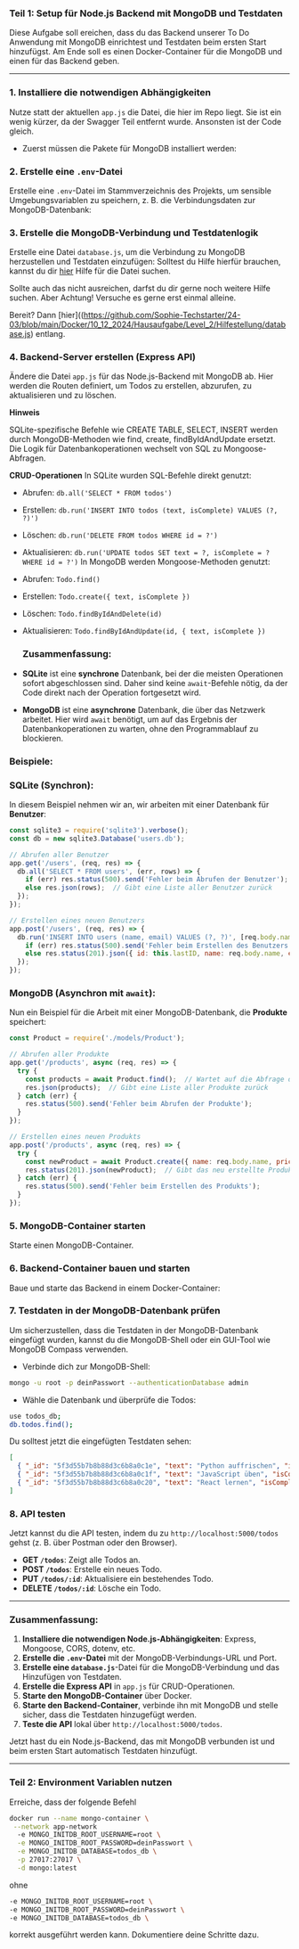 ### Teil 1: Setup für Node.js Backend mit MongoDB und Testdaten

Diese Aufgabe soll ereichen, dass du das Backend unserer To Do Anwendung mit MongoDB einrichtest und Testdaten beim ersten Start hinzufügst.
Am Ende soll es einen Docker-Container für die MongoDB und einen für das Backend geben.

---

### 1. **Installiere die notwendigen Abhängigkeiten**
Nutze statt der aktuellen `app.js` die Datei, die hier im Repo liegt. Sie ist ein wenig kürzer, da der Swagger Teil entfernt wurde. 
Ansonsten ist der Code gleich. 
- Zuerst müssen die Pakete für MongoDB installiert werden:

### 2. **Erstelle eine `.env`-Datei**

Erstelle eine `.env`-Datei im Stammverzeichnis des Projekts, um sensible Umgebungsvariablen zu speichern, z. B. die Verbindungsdaten zur MongoDB-Datenbank:

### 3. **Erstelle die MongoDB-Verbindung und Testdatenlogik**

Erstelle eine Datei `database.js`, um die Verbindung zu MongoDB herzustellen und Testdaten einzufügen:
Solltest du Hilfe hierfür brauchen, kannst du dir [hier](https://github.com/Sophie-Techstarter/24-03/blob/main/Docker/10_12_2024/Hausaufgabe/Level_2/Hilfestellung/Hinweise_db.md) Hilfe für die Datei suchen. 


Sollte auch das nicht ausreichen, darfst du dir gerne noch weitere Hilfe suchen.
Aber Achtung! Versuche es gerne erst einmal alleine. 

Bereit? Dann [hier]((https://github.com/Sophie-Techstarter/24-03/blob/main/Docker/10_12_2024/Hausaufgabe/Level_2/Hilfestellung/database.js) entlang.

### 4. **Backend-Server erstellen (Express API)**

Ändere die Datei `app.js` für das Node.js-Backend mit MongoDB ab. Hier werden die Routen definiert, um Todos zu erstellen, abzurufen, zu aktualisieren und zu löschen.

**Hinweis**

SQLite-spezifische Befehle wie CREATE TABLE, SELECT, INSERT werden durch MongoDB-Methoden wie find, create, findByIdAndUpdate ersetzt.
Die Logik für Datenbankoperationen wechselt von SQL zu Mongoose-Abfragen.

**CRUD-Operationen**
In SQLite wurden SQL-Befehle direkt genutzt:
- Abrufen: `db.all('SELECT * FROM todos')`
- Erstellen: `db.run('INSERT INTO todos (text, isComplete) VALUES (?, ?)')`
- Löschen: `db.run('DELETE FROM todos WHERE id = ?')`
- Aktualisieren: `db.run('UPDATE todos SET text = ?, isComplete = ? WHERE id = ?')`
In MongoDB werden Mongoose-Methoden genutzt:
- Abrufen: `Todo.find()`
- Erstellen: `Todo.create({ text, isComplete })`
- Löschen: `Todo.findByIdAndDelete(id)`
- Aktualisieren: `Todo.findByIdAndUpdate(id, { text, isComplete })`

  ### Zusammenfassung:

- **SQLite** ist eine **synchrone** Datenbank, bei der die meisten Operationen sofort abgeschlossen sind. Daher sind keine `await`-Befehle nötig, da der Code direkt nach der Operation fortgesetzt wird.
- **MongoDB** ist eine **asynchrone** Datenbank, die über das Netzwerk arbeitet. Hier wird `await` benötigt, um auf das Ergebnis der Datenbankoperationen zu warten, ohne den Programmablauf zu blockieren.

### Beispiele:

### SQLite (Synchron):
In diesem Beispiel nehmen wir an, wir arbeiten mit einer Datenbank für **Benutzer**:

```javascript
const sqlite3 = require('sqlite3').verbose();
const db = new sqlite3.Database('users.db');

// Abrufen aller Benutzer
app.get('/users', (req, res) => {
  db.all('SELECT * FROM users', (err, rows) => {
    if (err) res.status(500).send('Fehler beim Abrufen der Benutzer');
    else res.json(rows);  // Gibt eine Liste aller Benutzer zurück
  });
});

// Erstellen eines neuen Benutzers
app.post('/users', (req, res) => {
  db.run('INSERT INTO users (name, email) VALUES (?, ?)', [req.body.name, req.body.email], function (err) {
    if (err) res.status(500).send('Fehler beim Erstellen des Benutzers');
    else res.status(201).json({ id: this.lastID, name: req.body.name, email: req.body.email });  // Gibt den neu erstellten Benutzer zurück
  });
});
```

### MongoDB (Asynchron mit `await`):
Nun ein Beispiel für die Arbeit mit einer MongoDB-Datenbank, die **Produkte** speichert:

```javascript
const Product = require('./models/Product');

// Abrufen aller Produkte
app.get('/products', async (req, res) => {
  try {
    const products = await Product.find();  // Wartet auf die Abfrage der Produkte
    res.json(products);  // Gibt eine Liste aller Produkte zurück
  } catch (err) {
    res.status(500).send('Fehler beim Abrufen der Produkte');
  }
});

// Erstellen eines neuen Produkts
app.post('/products', async (req, res) => {
  try {
    const newProduct = await Product.create({ name: req.body.name, price: req.body.price });  // Wartet auf die Erstellung des Produkts
    res.status(201).json(newProduct);  // Gibt das neu erstellte Produkt zurück
  } catch (err) {
    res.status(500).send('Fehler beim Erstellen des Produkts');
  }
});
```


### 5. **MongoDB-Container starten**

Starte einen MongoDB-Container.

### 6. **Backend-Container bauen und starten**

Baue und starte das Backend in einem Docker-Container:

### 7. **Testdaten in der MongoDB-Datenbank prüfen**

Um sicherzustellen, dass die Testdaten in der MongoDB-Datenbank eingefügt wurden, kannst du die MongoDB-Shell oder ein GUI-Tool wie MongoDB Compass verwenden.

- Verbinde dich zur MongoDB-Shell:

```bash
mongo -u root -p deinPasswort --authenticationDatabase admin
```

- Wähle die Datenbank und überprüfe die Todos:

```bash
use todos_db;
db.todos.find();
```

Du solltest jetzt die eingefügten Testdaten sehen:

```json
[
  { "_id": "5f3d55b7b8b88d3c6b8a0c1e", "text": "Python auffrischen", "isComplete": false },
  { "_id": "5f3d55b7b8b88d3c6b8a0c1f", "text": "JavaScript üben", "isComplete": false },
  { "_id": "5f3d55b7b8b88d3c6b8a0c20", "text": "React lernen", "isComplete": false }
]
```

### 8. **API testen**

Jetzt kannst du die API testen, indem du zu `http://localhost:5000/todos` gehst (z. B. über Postman oder den Browser).

- **GET `/todos`**: Zeigt alle Todos an.
- **POST `/todos`**: Erstelle ein neues Todo.
- **PUT `/todos/:id`**: Aktualisiere ein bestehendes Todo.
- **DELETE `/todos/:id`**: Lösche ein Todo.

---

### Zusammenfassung:

1. **Installiere die notwendigen Node.js-Abhängigkeiten**: Express, Mongoose, CORS, dotenv, etc.
2. **Erstelle die `.env`-Datei** mit der MongoDB-Verbindungs-URL und Port.
3. **Erstelle eine `database.js`**-Datei für die MongoDB-Verbindung und das Hinzufügen von Testdaten.
4. **Erstelle die Express API** in `app.js` für CRUD-Operationen.
5. **Starte den MongoDB-Container** über Docker.
6. **Starte den Backend-Container**, verbinde ihn mit MongoDB und stelle sicher, dass die Testdaten hinzugefügt werden.
7. **Teste die API** lokal über `http://localhost:5000/todos`.

Jetzt hast du ein Node.js-Backend, das mit MongoDB verbunden ist und beim ersten Start automatisch Testdaten hinzufügt.

----

### Teil 2: Environment Variablen nutzen
Erreiche, dass der folgende Befehl 

```bash
docker run --name mongo-container \
 --network app-network
  -e MONGO_INITDB_ROOT_USERNAME=root \
  -e MONGO_INITDB_ROOT_PASSWORD=deinPasswort \
  -e MONGO_INITDB_DATABASE=todos_db \
  -p 27017:27017 \
  -d mongo:latest
```

ohne 

```bash
-e MONGO_INITDB_ROOT_USERNAME=root \
-e MONGO_INITDB_ROOT_PASSWORD=deinPasswort \
-e MONGO_INITDB_DATABASE=todos_db \
```

korrekt ausgeführt werden kann. Dokumentiere deine Schritte dazu.
